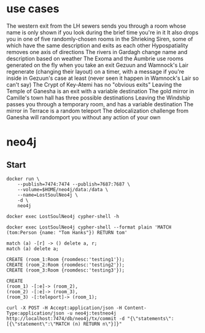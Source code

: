 # use cases

The western exit from the LH sewers sends you through a room whose name is only shown if you look during the brief time you're in it
It also drops you in one of five randomly-chosen rooms in the Shrieking Siren, some of which have the same description and exits as each other
Hypospatiality removes one axis of directions
The rivers in Gardagh change name and description based on weather
The Exoma and the Aumbrie use rooms generated on the fly when you take an exit
Gezuun and Wamnock's Lair regenerate (changing their layout) on a timer, with a message if you're inside in Gezuun's case at least (never seen it happen in Wamnock's Lair so can't say)
The Crypt of Key-Atemi has no "obvious exits"
Leaving the Temple of Ganesha is an exit with a variable destination
The gold mirror in Camille's town hall has three possible destinations
Leaving the Windship passes you through a temporary room, and has a variable destination
The mirror in Terrace is a random teleport
The delocalization challenge from Ganesha will randomport you without any action of your own

# neo4j

## Start

```
docker run \
    --publish=7474:7474 --publish=7687:7687 \
    --volume=$HOME/neo4j/data:/data \
    --name=LostSoulNeo4j \
    -d \
    neo4j
```

``` 
docker exec LostSoulNeo4j cypher-shell -h
```

```
docker exec LostSoulNeo4j cypher-shell --format plain 'MATCH (tom:Person {name: "Tom Hanks"}) RETURN tom'
``` 

``` 
match (a) -[r] -> () delete a, r;
match (a) delete a;

CREATE (room_1:Room {roomdesc:'testing1'});
CREATE (room_2:Room {roomdesc:'testing2'});
CREATE (room_3:Room {roomdesc:'testing3'});

CREATE 
(room_1) -[:e]-> (room_2),
(room_2) -[:e]-> (room_3),
(room_3) -[:teleport]-> (room_1);
``` 

``` 
curl -X POST -H Accept:application/json -H Content-Type:application/json -u neo4j:testneo4j http://localhost:7474/db/neo4j/tx/commit -d "{\"statements\":[{\"statement\":\"MATCH (n) RETURN n\"}]}"
``` 





